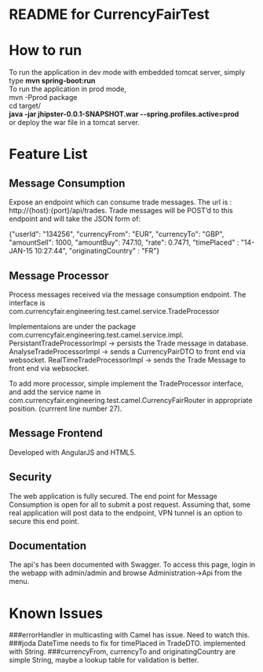 README for CurrencyFairTest
==========================
# How to run 
To run the application in dev mode with embedded tomcat server, simply type <b>mvn spring-boot:run</b><br>
To run the application in prod mode, <br>
mvn -Pprod package<br>
cd target/<br>
<b>java -jar jhipster-0.0.1-SNAPSHOT.war --spring.profiles.active=prod</b> <br>
or deploy the war file in a tomcat server. 

# Feature List
## Message Consumption
  Expose an endpoint which can consume trade messages. The url is : http://{host}:{port}/api/trades.
  Trade messages will be POST’d to this endpoint and will take the JSON form of:

{"userId": "134256", "currencyFrom": "EUR", "currencyTo": "GBP", "amountSell": 1000, "amountBuy": 747.10, "rate": 0.7471, "timePlaced" : "14-JAN-15 10:27:44", "originatingCountry" : "FR"}

## Message Processor
Process messages received via the message consumption endpoint.
The interface is com.currencyfair.engineering.test.camel.service.TradeProcessor

Implementaions are under the package com.currencyfair.engineering.test.camel.service.impl.
PersistantTradeProcessorImpl -> persists the Trade message in database.
AnalyseTradeProcessorImpl -> sends a CurrencyPairDTO to front end via websocket. 
RealTimeTradeProcessorImpl -> sends the Trade Message to front end via websocket.

To add more processor, simple implement the TradeProcessor interface, and add the service name in com.currencyfair.engineering.test.camel.CurrencyFairRouter in appropriate position. (currrent line number 27).

## Message Frontend
Developed with AngularJS and HTML5. 

## Security
The web application is fully secured. The end point for Message Consumption is open for all to submit a post request. Assuming that, some real application will post data to the endpoint, VPN tunnel is an option to secure this end point.

## Documentation 
The api's has been documented with Swagger. To access this page, login in the webapp with admin/admin and browse Administration->Api from the menu.

# Known Issues
###errorHandler in multicasting with Camel has issue. Need to watch this.
###joda DateTime needs to fix for timePlaced in TradeDTO. implemented with String.
###currencyFrom, currencyTo and originatingCountry are simple String, maybe a lookup table for validation is better.


